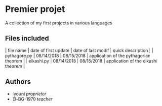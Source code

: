 # Premier projet
A collection of my first projects in various languages

## Files included
| file name | date of first update | date of last modif | quick description |
| pythagore.py | 08/14/2018 | 08/15/2018 | application of the pythagorian theorem |
| elkashi.py | 08/14/2018 | 08/15/2018 | application of the elkashi theorem |

## Authors
* Iyouni _proprietor_
* El-BG-1970 _teacher_